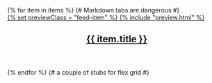 <div class="feed">
{% for item in items %}
	{# Markdown tabs are dangerous #}
	<article class="feed-item">
		<a href="{{ getItemUrl(item) }}" class="feed-item-link">
			{% set previewClass = "feed-item" %}
			{% include "preview.html" %}
<header class="feed-item-header">
	<h2 class="feed-item-header-title">{{ item.title }}</h2>
</header>
		</a>
	</article>
{% endfor %}
	{# a couple of stubs for flex grid #}
	<div class="feed-item feed-item-stub"></div>
	<div class="feed-item feed-item-stub"></div>
</div>